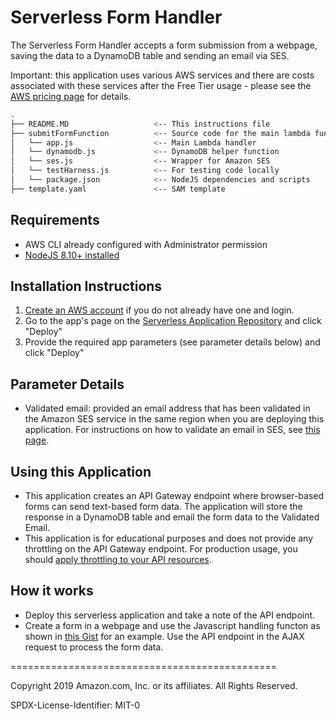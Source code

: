 # Serverless Form Handler

The Serverless Form Handler accepts a form submission from a webpage, saving the data to a DynamoDB table and sending an email via SES.

Important: this application uses various AWS services and there are costs associated with these services after the Free Tier usage - please see the [AWS  pricing page](https://aws.amazon.com/pricing/) for details.

```bash
.
├── README.MD                   <-- This instructions file
├── submitFormFunction          <-- Source code for the main lambda function
│   └── app.js                  <-- Main Lambda handler
│   └── dynamodb.js             <-- DynamoDB helper function
│   └── ses.js                  <-- Wrapper for Amazon SES
│   └── testHarness.js          <-- For testing code locally
│   └── package.json            <-- NodeJS dependencies and scripts
├── template.yaml               <-- SAM template
```

## Requirements

* AWS CLI already configured with Administrator permission
* [NodeJS 8.10+ installed](https://nodejs.org/en/download/)

## Installation Instructions

1. [Create an AWS account](https://portal.aws.amazon.com/gp/aws/developer/registration/index.html) if you do not already have one and login.
1. Go to the app's page on the [Serverless Application Repository](https://serverlessrepo.aws.amazon.com/applications/) and click "Deploy"
1. Provide the required app parameters (see parameter details below) and click "Deploy"

## Parameter Details

* Validated email: provided an email address that has been validated in the Amazon SES service in the same region when you are deploying this application. For instructions on how to validate an email in SES, see [this page](https://docs.aws.amazon.com/ses/latest/DeveloperGuide/verify-email-addresses-procedure.html).

## Using this Application

* This application creates an API Gateway endpoint where browser-based forms can send text-based form data. The application will store the response in a DynamoDB table and email the form data to the Validated Email.
* This application is for educational purposes and does not provide any throttling on the API Gateway endpoint. For production usage, you should [apply throttling to your API resources](https://docs.aws.amazon.com/apigateway/latest/developerguide/api-gateway-request-throttling.html).

## How it works

* Deploy this serverless application and take a note of the API endpoint.
* Create a form in a webpage and use the Javascript handling functon as shown in [this Gist](https://gist.github.com/jbesw/b75a2409521e2ff632dce7c8e07d6d2a) for an example. Use the API endpoint in the AJAX request to process the form data.

==============================================

Copyright 2019 Amazon.com, Inc. or its affiliates. All Rights Reserved.

SPDX-License-Identifier: MIT-0